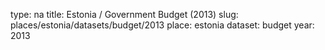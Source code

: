type: na
title: Estonia / Government Budget (2013)
slug: places/estonia/datasets/budget/2013
place: estonia
dataset: budget
year: 2013
